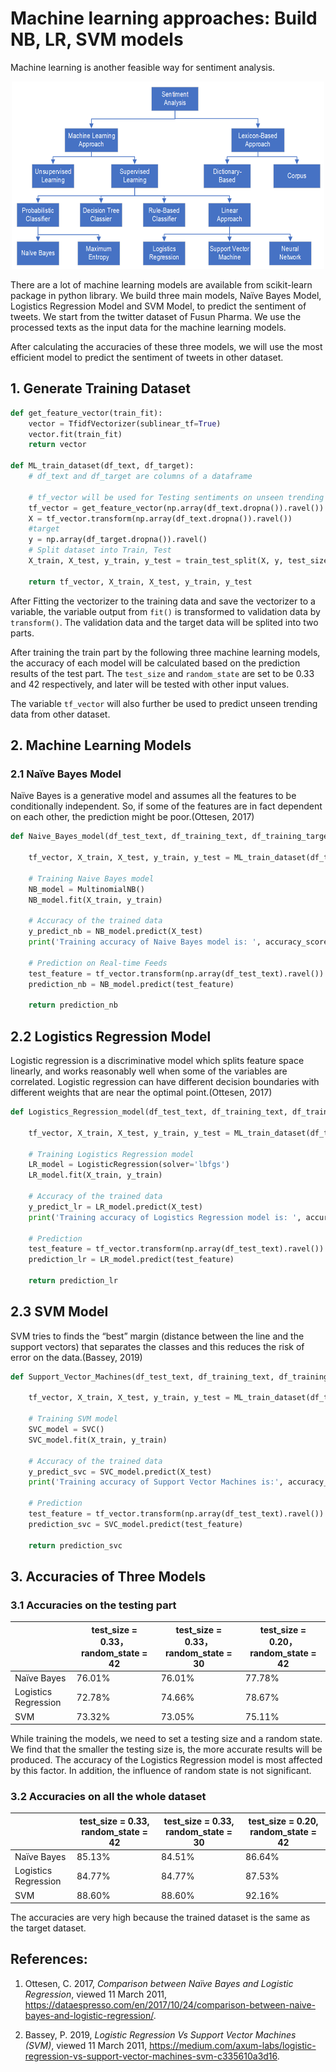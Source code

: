 # Machine learning approaches: Build NB, LR, SVM models

Machine learning is another feasible way for sentiment analysis. 

<div align=center><img width = '500' height ='300' src ="./sentiment-testing/machine_learning_models.png"/></div>

There are a lot of machine learning models are available from scikit-learn package in python library. We build three main models, Naïve Bayes Model, Logistics Regression Model and SVM Model, to predict the sentiment of tweets. We start from the twitter dataset of Fusun Pharma. We use the processed texts as the input data for the machine learning models. 

After calculating the accuracies of these three models, we will use the most efficient model to predict the sentiment of tweets in other dataset. 

## 1. Generate Training Dataset

```python
def get_feature_vector(train_fit):
    vector = TfidfVectorizer(sublinear_tf=True)
    vector.fit(train_fit)
    return vector

def ML_train_dataset(df_text, df_target):
    # df_text and df_target are columns of a dataframe

    # tf_vector will be used for Testing sentiments on unseen trending data
    tf_vector = get_feature_vector(np.array(df_text.dropna()).ravel())
    X = tf_vector.transform(np.array(df_text.dropna()).ravel())
    #target
    y = np.array(df_target.dropna()).ravel()
    # Split dataset into Train, Test
    X_train, X_test, y_train, y_test = train_test_split(X, y, test_size=0.33, random_state=42)
    
    return tf_vector, X_train, X_test, y_train, y_test
```

After Fitting the vectorizer to the training data and save the vectorizer to a variable, the variable output from `fit()` is transformed to validation data by `transform()`. The validation data and the target data will be splited into two parts. 

After training the train part by the following three machine learning models, the accuracy of each model will be calculated based on the prediction results of the test part. The `test_size` and `random_state` are set to be 0.33 and 42 respectively, and later will be tested with other input values.

The variable `tf_vector` will also further be used to predict unseen trending data from other dataset.


## 2. Machine Learning Models

### 2.1 Naïve Bayes Model

Naïve Bayes is a generative model and assumes all the features to be conditionally independent. So, if some of the features are in fact dependent on each other, the prediction might be poor.(Ottesen, 2017)

```python
def Naive_Bayes_model(df_test_text, df_training_text, df_training_target):
        
    tf_vector, X_train, X_test, y_train, y_test = ML_train_dataset(df_training_text, df_training_target)
    
    # Training Naive Bayes model
    NB_model = MultinomialNB()
    NB_model.fit(X_train, y_train)
    
    # Accuracy of the trained data
    y_predict_nb = NB_model.predict(X_test)
    print('Training accuracy of Naive Bayes model is: ', accuracy_score(y_test, y_predict_nb))
        
    # Prediction on Real-time Feeds
    test_feature = tf_vector.transform(np.array(df_test_text).ravel())
    prediction_nb = NB_model.predict(test_feature)
    
    return prediction_nb

```

## 2.2 Logistics Regression Model

Logistic regression is a discriminative model which splits feature space linearly, and works reasonably well when some of the variables are correlated. Logistic regression can have different decision boundaries with different weights that are near the optimal point.(Ottesen, 2017)

```python
def Logistics_Regression_model(df_test_text, df_training_text, df_training_target):
    
    tf_vector, X_train, X_test, y_train, y_test = ML_train_dataset(df_training_text, df_training_target)
    
    # Training Logistics Regression model
    LR_model = LogisticRegression(solver='lbfgs')
    LR_model.fit(X_train, y_train)
    
    # Accuracy of the trained data
    y_predict_lr = LR_model.predict(X_test)
    print('Training accuracy of Logistics Regression model is: ', accuracy_score(y_test, y_predict_lr))
    
    # Prediction  
    test_feature = tf_vector.transform(np.array(df_test_text).ravel())
    prediction_lr = LR_model.predict(test_feature)
    
    return prediction_lr

```

## 2.3 SVM Model

SVM tries to finds the “best” margin (distance between the line and the support vectors) that separates the classes and this reduces the risk of error on the data.(Bassey, 2019)

```python
def Support_Vector_Machines(df_test_text, df_training_text, df_training_target):
    
    tf_vector, X_train, X_test, y_train, y_test = ML_train_dataset(df_training_text, df_training_target)

    # Training SVM model
    SVC_model = SVC()
    SVC_model.fit(X_train, y_train)
    
    # Accuracy of the trained data
    y_predict_svc = SVC_model.predict(X_test)
    print('Training accuracy of Support Vector Machines is:', accuracy_score(y_test, y_predict_svc))
    
    # Prediction 
    test_feature = tf_vector.transform(np.array(df_test_text).ravel())
    prediction_svc = SVC_model.predict(test_feature)
    
    return prediction_svc
```

## 3. Accuracies of Three Models

### 3.1 Accuracies on the testing part

|                      | test_size = 0.33，random_state = 42 | test_size = 0.33，random_state = 30 | test_size = 0.20，random_state = 42 |
| -------------------- | ----------------------------------- | ----------------------------------- | ----------------------------------- |
| Naïve Bayes          | 76.01%                              | 76.01%                              | 77.78%                              |
| Logistics Regression | 72.78%                              | 74.66%                              | 78.67%                              |
| SVM                  | 73.32%                              | 73.05%                              | 75.11%                              |

While training the models, we need to set a testing size and a random state. 
We find that the smaller the testing size is, the more accurate results will be produced. The accuracy of the Logistics Regression model is most affected by this factor. In addition, the influence of random state is not significant.


### 3.2 Accuracies on all the whole dataset

|                      | test_size = 0.33, random_state = 42 | test_size = 0.33, random_state = 30 | test_size = 0.20, random_state = 42 |
| -------------------- | ----------------------------------- | ----------------------------------- | ----------------------------------- |
| Naïve Bayes          | 85.13%                              | 84.51%                              | 86.64%                              |
| Logistics Regression | 84.77%                              | 84.77%                              | 87.53%                              |
| SVM                  | 88.60%                              | 88.60%                              | 92.16%                              |

The accuracies are very high because the trained dataset is the same as the target dataset.


## References:

1. Ottesen, C. 2017, *Comparison between Naïve Bayes and Logistic Regression*, viewed 11 March 2011, <https://dataespresso.com/en/2017/10/24/comparison-between-naive-bayes-and-logistic-regression/>.

2. Bassey, P. 2019, *Logistic Regression Vs Support Vector Machines (SVM)*,  viewed 11 March 2011, <https://medium.com/axum-labs/logistic-regression-vs-support-vector-machines-svm-c335610a3d16>.